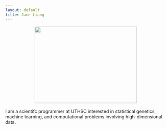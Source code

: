 ```yaml
---
layout: default
title: Jane Liang
---
```


<center><img src="{{ site.url }}/assets/chicken.jpg" width="320" height="240" /></center>
<br>
I am a scientifc programmer at UTHSC interested in statistical genetics, machine learning, and computational problems involving high-dimensional data. 